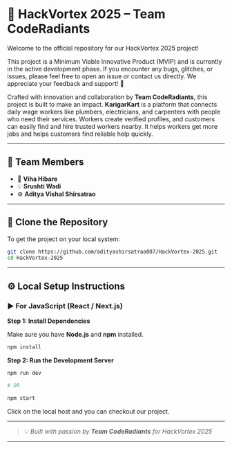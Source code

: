
# 🚀 HackVortex 2025 – Team CodeRadiants
Welcome to the official repository for our HackVortex 2025 project!

This project is a Minimum Viable Innovative Product (MVIP) and is currently in the active development phase.
If you encounter any bugs, glitches, or issues, please feel free to open an issue or contact us directly.
We appreciate your feedback and support! 🚀

Crafted with innovation and collaboration by **Team CodeRadiants**, this project is built to make an impact.
**KarigarKart**
is a platform that connects daily wage workers like plumbers, electricians, and carpenters with people who need their services. Workers create verified profiles, and customers can easily find and hire trusted workers nearby. It helps workers get more jobs and helps customers find reliable help quickly.

---

## 👥 Team Members

* 🧠 **Viha Hibare**
* 💡 **Srushti Wadi**
* ⚙️ **Aditya Vishal Shirsatrao**

---

## 📁 Clone the Repository

To get the project on your local system:

```bash
git clone https://github.com/adityashirsatrao007/HackVortex-2025.git
cd HackVortex-2025
```

---

## ⚙️ Local Setup Instructions

### ▶️ For JavaScript (React / Next.js)

**Step 1: Install Dependencies**

Make sure you have **Node.js** and **npm** installed.

```bash
npm install
```

**Step 2: Run the Development Server**

```bash
npm run dev

# OR

npm start
```

Click on the local host and you can checkout our project.

---

> 💡 *Built with passion by **Team CodeRadiants** for HackVortex 2025*

---

